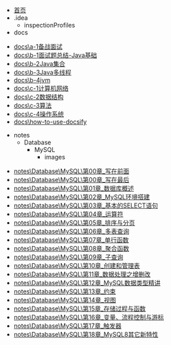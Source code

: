 * [首页](/)
* .idea
  * inspectionProfiles
* docs
- [docs\a-1备战面试](.\docs\a-1备战面试.md)
- [docs\b-1面试题总结-Java基础](.\docs\b-1面试题总结-Java基础.md)
- [docs\b-2Java集合](.\docs\b-2Java集合.md)
- [docs\b-3Java多线程](.\docs\b-3Java多线程.md)
- [docs\b-4jvm](.\docs\b-4jvm.md)
- [docs\c-1计算机网络](.\docs\c-1计算机网络.md)
- [docs\c-2数据结构](.\docs\c-2数据结构.md)
- [docs\c-3算法](.\docs\c-3算法.md)
- [docs\c-4操作系统](.\docs\c-4操作系统.md)
- [docs\how-to-use-docsify](.\docs\how-to-use-docsify.md)
* notes
  * Database
    * MySQL
      * images
- [notes\Database\MySQL\第00章_写在前面](.\notes\Database\MySQL\第00章_写在前面.md)
- [notes\Database\MySQL\第00章_写在最后](.\notes\Database\MySQL\第00章_写在最后.md)
- [notes\Database\MySQL\第01章_数据库概述](.\notes\Database\MySQL\第01章_数据库概述.md)
- [notes\Database\MySQL\第02章_MySQL环境搭建](.\notes\Database\MySQL\第02章_MySQL环境搭建.md)
- [notes\Database\MySQL\第03章_基本的SELECT语句](.\notes\Database\MySQL\第03章_基本的SELECT语句.md)
- [notes\Database\MySQL\第04章_运算符](.\notes\Database\MySQL\第04章_运算符.md)
- [notes\Database\MySQL\第05章_排序与分页](.\notes\Database\MySQL\第05章_排序与分页.md)
- [notes\Database\MySQL\第06章_多表查询](.\notes\Database\MySQL\第06章_多表查询.md)
- [notes\Database\MySQL\第07章_单行函数](.\notes\Database\MySQL\第07章_单行函数.md)
- [notes\Database\MySQL\第08章_聚合函数](.\notes\Database\MySQL\第08章_聚合函数.md)
- [notes\Database\MySQL\第09章_子查询](.\notes\Database\MySQL\第09章_子查询.md)
- [notes\Database\MySQL\第10章_创建和管理表](.\notes\Database\MySQL\第10章_创建和管理表.md)
- [notes\Database\MySQL\第11章_数据处理之增删改](.\notes\Database\MySQL\第11章_数据处理之增删改.md)
- [notes\Database\MySQL\第12章_MySQL数据类型精讲](.\notes\Database\MySQL\第12章_MySQL数据类型精讲.md)
- [notes\Database\MySQL\第13章_约束](.\notes\Database\MySQL\第13章_约束.md)
- [notes\Database\MySQL\第14章_视图](.\notes\Database\MySQL\第14章_视图.md)
- [notes\Database\MySQL\第15章_存储过程与函数](.\notes\Database\MySQL\第15章_存储过程与函数.md)
- [notes\Database\MySQL\第16章_变量、流程控制与游标](.\notes\Database\MySQL\第16章_变量、流程控制与游标.md)
- [notes\Database\MySQL\第17章_触发器](.\notes\Database\MySQL\第17章_触发器.md)
- [notes\Database\MySQL\第18章_MySQL8其它新特性](.\notes\Database\MySQL\第18章_MySQL8其它新特性.md)
